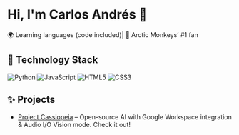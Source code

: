 
# Hi, I'm Carlos Andrés 👋

 
🌍 Learning languages (code included)| 🎸 Arctic Monkeys’ #1 fan

## 🚀 Technology Stack
![Python](https://img.shields.io/badge/python-%2314354C.svg?logo=python&logoColor=white)
![JavaScript](https://img.shields.io/badge/javascript-%23323330.svg?logo=javascript&logoColor=%23F7DF1E)
![HTML5](https://img.shields.io/badge/html5-%23E34F26.svg?logo=html5&logoColor=white)
![CSS3](https://img.shields.io/badge/css3-%231572B6.svg?logo=css3&logoColor=white)




## ✨ Projects
- [Project Cassiopeia](https://github.com/charles-andreww/Project-Cassiopeia) – Open-source AI with Google Workspace integration & Audio I/O Vision mode. Check it out!

